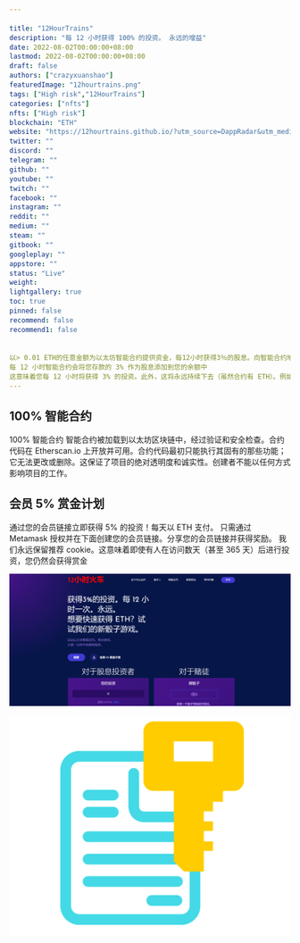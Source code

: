 ```yaml
---

title: "12HourTrains"
description: "每 12 小时获得 100% 的投资。 永远的增益"
date: 2022-08-02T00:00:00+08:00
lastmod: 2022-08-02T00:00:00+08:00
draft: false
authors: ["crazyxuanshao"]
featuredImage: "12hourtrains.png"
tags: ["High risk","12HourTrains"]
categories: ["nfts"]
nfts: ["High risk"]
blockchain: "ETH"
website: "https://12hourtrains.github.io/?utm_source=DappRadar&utm_medium=deeplink&utm_campaign=visit-website"
twitter: ""
discord: ""
telegram: ""
github: ""
youtube: ""
twitch: ""
facebook: ""
instagram: ""
reddit: ""
medium: ""
steam: ""
gitbook: ""
googleplay: ""
appstore: ""
status: "Live"
weight: 
lightgallery: true
toc: true
pinned: false
recommend: false
recommend1: false


以> 0.01 ETH的任意金额为以太坊智能合约提供资金，每12小时获得3％的股息。向智能合约地址发送一定数量的以太坊,智能合约会记住你钱包的地址和投资金额。在我们的网站上使用 Metamask 发送和提取您的股息。您可以使用任何其他钱包
每 12 小时智能合约会将您存款的 3% 作为股息添加到您的余额中
这意味着您每 12 小时将获得 3% 的投资。此外，这将永远持续下去（虽然合约有 ETH）。例如，在 30 天内，合约将返还您首笔存款的 6000%。
---
```


## 100% 智能合约

100% 智能合约
智能合约被加载到以太坊区块链中，经过验证和安全检查。合约代码在 Etherscan.io 上开放并可用。合约代码最初只能执行其固有的那些功能；它无法更改或删除。这保证了项目的绝对透明度和诚实性。创建者不能以任何方式影响项目的工作。



## 会员 5% 赏金计划

通过您的会员链接立即获得 5% 的投资！每天以 ETH 支付。
只需通过 Metamask 授权并在下面创建您的会员链接。分享您的会员链接并获得奖励。
我们永远保留推荐 cookie。这意味着即使有人在访问数天（甚至 365 天）后进行投资，您仍然会获得赏金

![1659421789(1)](1659421789(1).jpg)

![features-1](features-1.png)

## 
